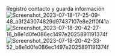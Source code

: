 Registró contacto y guarda información ![Screenshot_2023-07-18-17-25-09-48_a3f243074829d97437107e8e2ff0f41a](https://github.com/Wperez123/RegistroPersona/assets/135384660/78af91e1-9ecc-475a-8be0-9c69ac3d3586)
![Screenshot_2023-07-18-20-42-27-16_b8e1d0fe086ec1497e2025891191374f](https://github.com/Wperez123/RegistroPersona/assets/135384660/9a9bed55-3df1-46b5-b597-eb5e2146ab37)
![Screenshot_2023-07-18-20-42-33-52_b8e1d0fe086ec1497e2025891191374f](https://github.com/Wperez123/RegistroPersona/assets/135384660/2d4b996e-0c1e-4e02-b434-9fdd0480bdd6)
